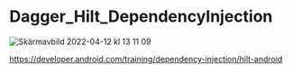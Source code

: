 # Dagger_Hilt_DependencyInjection

![Skärmavbild 2022-04-12 kl  13 11 09](https://user-images.githubusercontent.com/79080019/162947650-6e1cb6d5-319a-41e8-99eb-f9ca83356518.png)


https://developer.android.com/training/dependency-injection/hilt-android
